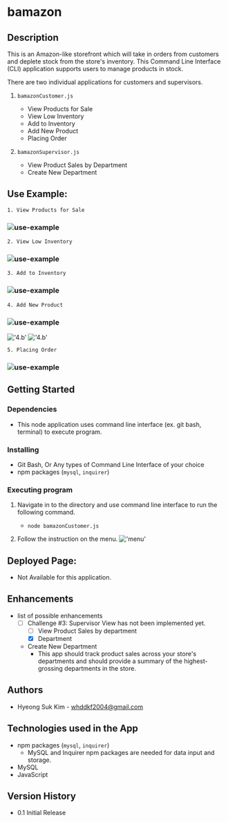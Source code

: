 # bamazon

## Description
This is an Amazon-like storefront which will take in orders from customers and deplete stock from the store's inventory. This Command Line Interface (CLI) application supports users to manage products in stock. 

There are two individual applications for customers and supervisors.

1. `bamazonCustomer.js`
    * View Products for Sale
    * View Low Inventory
    * Add to Inventory
    * Add New Product
    * Placing Order

2. `bamazonSupervisor.js`
    * View Product Sales by Department
    * Create New Department


## Use Example:

    1. View Products for Sale
### ![use-example](./assets/images/1.gif)

    2. View Low Inventory    
### ![use-example](./assets/images/2.gif)

    3. Add to Inventory    
### ![use-example](./assets/images/3.gif)

    4. Add New Product
### ![use-example](./assets/images/4.gif)
!['4.b'](./assets/images/4.b.png)
!['4.b'](https://github.com/HyeongUW/bamazon/blob/master/assets/images/4.b.PNG)   

    5. Placing Order
### ![use-example](./assets/images/5.gif)

## Getting Started

### Dependencies

* This node application uses command line interface (ex. git bash, terminal) to execute program.

### Installing

* Git Bash, Or Any types of Command Line Interface of your choice
* npm packages (`mysql`, `inquirer`)

### Executing program

1. Navigate in to the directory and use command line interface to run the following command.
    * `node bamazonCustomer.js`

2. Follow the instruction on the menu. 
!['menu'](./assets/images/menu.png)

## Deployed Page:
* Not Available for this application.

## Enhancements

* list of possible enhancements
    - [ ] Challenge #3: Supervisor View has not been implemented yet.
        * [ ] View Product Sales by department
        * [x] Department
    * Create New Department
        * This app should track product sales across your store's departments and should provide a summary of the highest-grossing departments in the store.
    
## Authors

* Hyeong Suk Kim - whddkf2004@gmail.com

## Technologies used in the App
* npm packages (`mysql`, `inquirer`)
    * MySQL and Inquirer npm packages are needed for data input and storage.
* MySQL
* JavaScript

<!-- ## License -->
## Version History

* 0.1  Initial Release